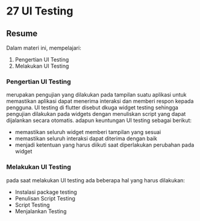 # 27 UI Testing

## Resume

Dalam materi ini, mempelajari:

1. Pengertian UI Testing
2. Melakukan UI Testing

### Pengertian UI Testing

merupakan pengujian yang dilakukan pada tampilan suatu aplikasi untuk memastikan aplikasi dapat menerima interaksi dan memberi respon kepada pengguna. UI testing di flutter disebut dkuga widget testing sehingga pengujian dilakukan pada widgets dengan menuliskan script yang dapat dijalankan secara otomatis.
adapun keuntungan UI testing sebagai berikut:

- memastikan seluruh widget memberi tampilan yang sesuai
- memastikan seluruh interaksi dapat diterima dengan baik
- menjadi ketentuan yang harus diikuti saat diperlakukan perubahan pada widget

### Melakukan UI Testing

pada saat melakukan UI testing ada beberapa hal yang harus dilakukan:

- Instalasi package testing
- Penulisan Script Testing
- Script Testing
- Menjalankan Testing
